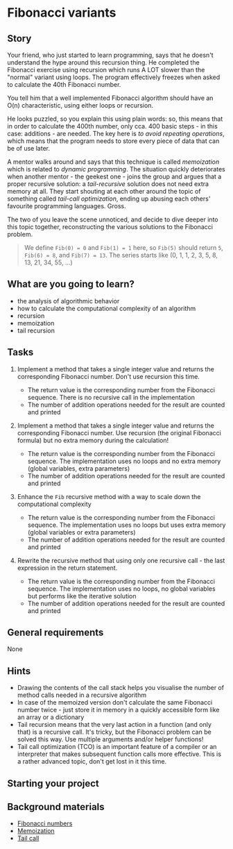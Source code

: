 # Fibonacci variants

## Story

Your friend, who just started to learn programming, says that he
doesn't understand the hype around this recursion thing.
He completed the Fibonacci exercise using recursion which runs A LOT
slower than the "normal" variant using loops. The program effectively
freezes when asked to calculate the 40th Fibonacci number.

You tell him that a well implemented Fibonacci algorithm should
have an O(n) characteristic, using either loops or recursion.

He looks puzzled, so you explain this using plain words: so, this means that in order
to calculate the 400th number, only cca. 400 basic steps - in this case: additions -
are needed. The key here is _to avoid repeating operations_, which means that
the program needs to store every piece of data that can be of use later.

A mentor walks around and says that this technique is called _memoization_
which is related to _dynamic programming_. The situation quickly
deteriorates when another mentor - the geekest one - joins the group
and argues that a proper recursive solution: a _tail-recursive_ solution
does not need extra memory at all. They start shouting at each other
around the topic of something called _tail-call optimization_, ending up
abusing each others' favourite programming languages. Gross.

The two of you leave the scene unnoticed, and decide to dive deeper
into this topic together, reconstructing the various solutions to the
Fibonacci problem.

> We define `Fib(0) = 0` and `Fib(1) = 1` here, so `Fib(5)` should return `5`,
> `Fib(6) = 8`, and `Fib(7) = 13`.
> The series starts like (0, 1, 1, 2, 3, 5, 8, 13, 21, 34, 55, ...)

## What are you going to learn?

- the analysis of algorithmic behavior
- how to calculate the computational complexity of an algorithm
- recursion
- memoization
- tail recursion

## Tasks

1. Implement a method that takes a single integer value and returns the corresponding Fibonacci number. Don't use recursion this time.
    - The return value is the corresponding number from the Fibonacci sequence. There is no recursive call in the implementation
    - The number of addition operations needed for the result are counted and printed

2. Implement a method that takes a single integer value and returns the corresponding Fibonacci number. Use recursion (the original Fibonacci formula) but no extra memory during the calculation!
    - The return value is the corresponding number from the Fibonacci sequence. The implementation uses no loops and no extra memory (global variables, extra parameters)
    - The number of addition operations needed for the result are counted and printed

3. Enhance the `Fib` recursive method with a way to scale down the computational complexity
    - The return value is the corresponding number from the Fibonacci sequence. The implementation uses no loops but uses extra memory (global variables or extra parameters)
    - The number of addition operations needed for the result are counted and printed

4. Rewrite the recursive method that using only one recursive call - the last expression in the return statement.
    - The return value is the corresponding number from the Fibonacci sequence. The implementation uses no loops, no global variables but performs like the iterative solution
    - The number of addition operations needed for the result are counted and printed

## General requirements

None

## Hints

- Drawing the contents of the call stack helps you visualise the number of method calls
  needed in a recursive algorithm
- In case of the memoized version don't calculate the same Fibonacci number twice - just
  store it in memory in a quickly accessible form like an array or a dictionary
- Tail recursion means that the very last action in a function (and only that) is a recursive
  call. It's tricky, but the Fibonacci problem can be solved this way. Use multiple
  arguments and/or helper functions!
- Tail call optimization (TCO) is an important feature of a compiler or an interpreter
  that makes subsequent function calls more effective. This is a rather advanced topic,
  don't get lost in it this time.

## Starting your project



## Background materials

- <i class="far fa-exclamation"></i> [Fibonacci numbers](https://en.wikipedia.org/wiki/Fibonacci_number)
- <i class="far fa-exclamation"></i> [Memoization](https://en.wikipedia.org/wiki/Memoization)
- <i class="far fa-exclamation"></i> [Tail call](https://en.wikipedia.org/wiki/Tail_call)
